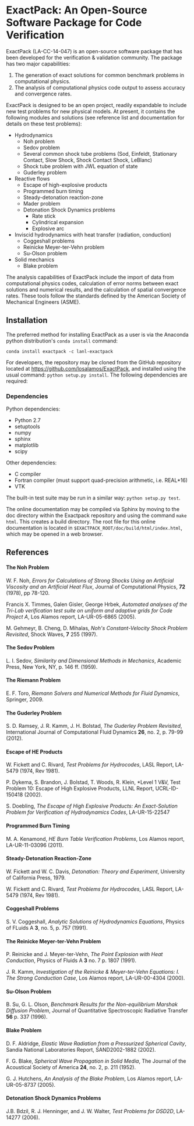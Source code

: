 # ExactPack: An Open-Source Software Package for Code Verification

ExactPack (LA-CC-14-047) is an open-source software package that has been
developed for the verification & validation community. The package has two
major capabilities:

1. The generation of exact solutions for common benchmark problems in computational physics.
2. The analysis of computational physics code output to assess accuracy and convergence rates.

ExactPack is designed to be an open project, readily expandable to include new test problems for new physical models. At present, it contains the following modules and solutions (see reference list and documentation for details on these test problems):

* Hydrodynamics
  * Noh problem 
  * Sedov problem 
  * Several common shock tube problems (Sod, Einfeldt, Stationary Contact, Slow Shock, Shock Contact Shock, LeBlanc)
  * Shock tube problem with JWL equation of state
  * Guderley problem
* Reactive flows
  * Escape of high-explosive products
  * Programmed burn timing
  * Steady-detonation reaction-zone
  * Mader problem
  * Detonation Shock Dynamics problems
    * Rate stick
    * Cylindrical expansion
    * Explosive arc
* Inviscid hydrodynamics with heat transfer (radiation, conduction)
  * Coggeshall problems
  * Reinicke Meyer-ter-Vehn problem
  * Su-Olson problem
* Solid mechanics
  * Blake problem

The analysis capabilities of ExactPack include the import of data from computational physics codes, calculation of error norms between exact solutions and numerical results, and the calculation of spatial convergence rates. These tools follow the standards defined by the American Society of Mechanical Engineers (ASME).

Installation
------------

The preferred method for installing ExactPack as a user is via the Anaconda python distribution's `conda install` command:

`conda install exactpack -c lanl-exactpack`

For developers, the repository may be cloned from the GitHub repository located at https://github.com/losalamos/ExactPack, and installed using the usual command: `python setup.py install`. The following dependencies are required:

### Dependencies

Python dependencies:
* Python 2.7
* setuptools
* numpy
* sphinx
* matplotlib
* scipy

Other dependencies:
* C compiler
* Fortran compiler (must support quad-precision arithmetic, i.e. REAL*16)
* VTK

The built-in test suite may be run in a similar way: `python setup.py test`.

The online documentation may be compiled via Sphinx by moving to the doc directory within the Exactpack repository and using the command `make html`. This creates a build directory. The root file for this online documentation is located in `$EXACTPACK_ROOT/doc/build/html/index.html`, which may be opened in a web browser.

References
----------
#### The Noh Problem
W. F. Noh, *Errors for Calculations of Strong Shocks Using an Artificial Viscosity and an Artificial Heat Flux*, Journal of Computational Physics, **72** (1978), pp 78-120.

Francis X. Timmes, Galen Gisler, George Hrbek, *Automated analyses of the Tri-Lab verification test suite on uniform and adaptive grids for Code Project A*, Los Alamos report, LA-UR-05-6865 (2005).

M. Gehmeyr, B. Cheng, D. Mihalas, *Noh's Constant-Velocity Shock Problem Revisited*, Shock Waves, **7** 255 (1997).

#### The Sedov Problem

L. I. Sedov, *Similarity and Dimensional Methods in Mechanics*, Academic Press, New York, NY, p. 146 ff. (1959).

#### The Riemann Problem
E. F. Toro, *Riemann Solvers and Numerical Methods for Fluid Dynamics*, Springer, 2009.

#### The Guderley Problem
S. D. Ramsey, J. R. Kamm, J. H. Bolstad, *The Guderley Problem Revisited*, International Journal of Computational Fluid Dynamics **26**, no. 2, p. 79-99 (2012).

#### Escape of HE Products
W. Fickett and C. Rivard, *Test Problems for Hydrocodes*, LASL Report, LA-5479 (1974, Rev 1981).

P. Dykema, S. Brandon, J. Bolstad, T. Woods, R. Klein, *Level 1 V&V, Test Problem 10: Escape of High Explosive Products, LLNL Report, UCRL-ID-150418 (2002).

S. Doebling, *The Escape of High Explosive Products: An Exact-Solution Problem for Verification of Hydrodynamics Codes*, LA-UR-15-22547

#### Programmed Burn Timing
M. A. Kenamond, *HE Burn Table Verification Problems*, Los Alamos report, LA-UR-11-03096 (2011).

#### Steady-Detonation Reaction-Zone
W. Fickett and W. C. Davis, *Detonation: Theory and Experiment*, University of California Press, 1979.

W. Fickett and C. Rivard, *Test Problems for Hydrocodes*, LASL Report, LA-5479 (1974, Rev 1981).

#### Coggeshall Problems
S. V. Coggeshall, *Analytic Solutions of Hydrodynamics Equations*, Physics of FLuids A **3**, no. 5, p. 757 (1991).

#### The Reinicke Meyer-ter-Vehn Problem
P. Reinicke and J. Meyer-ter-Vehn, *The Point Explosion with Heat Conduction*, Physics of Fluids A **3** no. 7 p. 1807 (1991).

J. R. Kamm, *Investigation of the Reinicke & Meyer-ter-Vehn Equations: I. The Strong Conduction Case*, Los Alamos report, LA-UR-00-4304 (2000).

#### Su-Olson Problem
B. Su, G. L. Olson, *Benchmark Results for the Non-equilibrium Marshak Diffusion Problem*, Journal of Quantitative Spectroscopic Radiative Transfer **56** p. 337 (1996).

#### Blake Problem
D. F. Aldridge, *Elastic Wave Radiation from a Pressurized Spherical Cavity*, Sandia National Laboratories Report, SAND2002-1882 (2002).

F. G. Blake, *Spherical Wave Propagation in Solid Media*, The Journal of the Acoustical Society of America **24**, no. 2, p. 211 (1952).

G. J. Hutchens, *An Analysis of the Blake Problem*, Los Alamos report, LA-UR-05-8737 (2005).

#### Detonation Shock Dynamics Problems

J.B. Bdzil, R. J. Henninger, and J. W. Walter, *Test Problems for DSD2D*, LA-14277 (2006).

